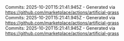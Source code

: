 Commits: 2025-10-20T15:21:41.945Z - Generated via https://github.com/marketplace/actions/artificial-grass
<br>
Commits: 2025-10-20T15:21:41.945Z - Generated via https://github.com/marketplace/actions/artificial-grass
<br>
Commits: 2025-10-20T15:21:41.945Z - Generated via https://github.com/marketplace/actions/artificial-grass
<br>
